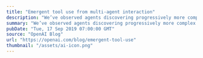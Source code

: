 ```yaml
---
title: "Emergent tool use from multi-agent interaction"
description: "We’ve observed agents discovering progressively more complex tool use while playing a simple game of hide-and-seek. Through training in our new simulated hide-and-seek environment, agents build a series of six distinct strategies and counterstrategies, some of which we did not know our environment supported. The self-supervised emergent complexity in this simple environment further suggests that multi-agent co-adaptation may one day produce extremely complex and intelligent behavior."
summary: "We’ve observed agents discovering progressively more complex tool use while playing a simple game of hide-and-seek. Through training in our new simulated hide-and-seek environment, agents build a series of six distinct strategies and counterstrategies, some of which we did not know our environment supported. The self-supervised emergent complexity in this simple environment further suggests that multi-agent co-adaptation may one day produce extremely complex and intelligent behavior."
pubDate: "Tue, 17 Sep 2019 07:00:00 GMT"
source: "OpenAI Blog"
url: "https://openai.com/blog/emergent-tool-use"
thumbnail: "/assets/ai-icon.png"
---
```


